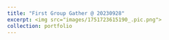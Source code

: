 ```yaml
---
title: "First Group Gather @ 20230928"
excerpt: <img src="images/1751723615190_.pic.png">
collection: portfolio
---
```

